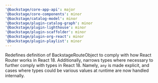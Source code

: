 ```yaml
---
'@backstage/core-app-api': major
'@backstage/core-components': minor
'@backstage/catalog-model': minor
'@backstage/plugin-catalog-graph': minor
'@backstage/plugin-lighthouse': minor
'@backstage/plugin-scaffolder': minor
'@backstage/plugin-org-react': minor
'@backstage/plugin-playlist': minor
---
```


Redefines definition of BackstageRouteObject to comply with how React Router works in React 18. Additionally, narrows types where necessary to further comply with types in React 18. Namely, `any` is made explicit, and cases where types could be various values at runtime are now handled internally.
